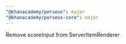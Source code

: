 ```yaml
---
"@khanacademy/perseus": major
"@khanacademy/perseus-core": major
---
```


Remove scoreInput from ServerItemRenderer
